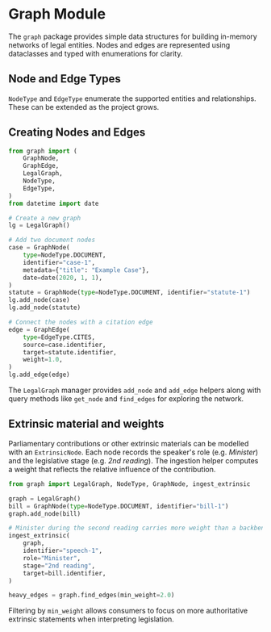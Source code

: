 # Graph Module

The `graph` package provides simple data structures for building in-memory
networks of legal entities. Nodes and edges are represented using dataclasses
and typed with enumerations for clarity.

## Node and Edge Types

`NodeType` and `EdgeType` enumerate the supported entities and relationships.
These can be extended as the project grows.

## Creating Nodes and Edges

```python
from graph import (
    GraphNode,
    GraphEdge,
    LegalGraph,
    NodeType,
    EdgeType,
)
from datetime import date

# Create a new graph
lg = LegalGraph()

# Add two document nodes
case = GraphNode(
    type=NodeType.DOCUMENT,
    identifier="case-1",
    metadata={"title": "Example Case"},
    date=date(2020, 1, 1),
)
statute = GraphNode(type=NodeType.DOCUMENT, identifier="statute-1")
lg.add_node(case)
lg.add_node(statute)

# Connect the nodes with a citation edge
edge = GraphEdge(
    type=EdgeType.CITES,
    source=case.identifier,
    target=statute.identifier,
    weight=1.0,
)
lg.add_edge(edge)
```

The `LegalGraph` manager provides `add_node` and `add_edge` helpers along with
query methods like `get_node` and `find_edges` for exploring the network.

## Extrinsic material and weights

Parliamentary contributions or other extrinsic materials can be modelled with
an `ExtrinsicNode`. Each node records the speaker's role (e.g. *Minister*) and
the legislative stage (e.g. *2nd reading*). The ingestion helper computes a
weight that reflects the relative influence of the contribution.

```python
from graph import LegalGraph, NodeType, GraphNode, ingest_extrinsic

graph = LegalGraph()
bill = GraphNode(type=NodeType.DOCUMENT, identifier="bill-1")
graph.add_node(bill)

# Minister during the second reading carries more weight than a backbencher
ingest_extrinsic(
    graph,
    identifier="speech-1",
    role="Minister",
    stage="2nd reading",
    target=bill.identifier,
)

heavy_edges = graph.find_edges(min_weight=2.0)
```

Filtering by `min_weight` allows consumers to focus on more authoritative
extrinsic statements when interpreting legislation.
